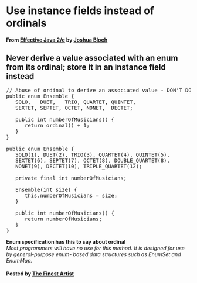 # Use instance fields instead of ordinals

#### From <u>[Effective Java 2/e](https://books.google.co.kr/books/about/Effective_Java.html?id=ka2VUBqHiWkC&hl=en)</u> by <u>[Joshua Bloch](https://en.wikipedia.org/wiki/Joshua_Bloch)</u>

## Never derive a value associated with an enum from its ordinal; store it in an instance field instead

<pre class="prettyprint">
// Abuse of ordinal to derive an associated value - DON'T DO THIS
public enum Ensemble {
   SOLO,   DUET,   TRIO, QUARTET, QUINTET,
   SEXTET, SEPTET, OCTET, NONET,  DECTET;

   public int numberOfMusicians() {
      return ordinal() + 1;
   }
}

public enum Ensemble {
   SOLO(1), DUET(2), TRIO(3), QUARTET(4), QUINTET(5),
   SEXTET(6), SEPTET(7), OCTET(8), DOUBLE_QUARTET(8),
   NONET(9), DECTET(10), TRIPLE_QUARTET(12);

   private final int numberOfMusicians;

   Ensemble(int size) {
      this.numberOfMusicians = size;
   }

   public int numberOfMusicians() {
      return numberOfMusicians;
   }
}
</pre>

**Enum specification has this to say about ordinal**  
*Most programmers will have no use for this method. It is designed for use by general-purpose enum- based data structures such as EnumSet and EnumMap.*

#### Posted by <u>[The Finest Artist](http://thefinestartist.com)
